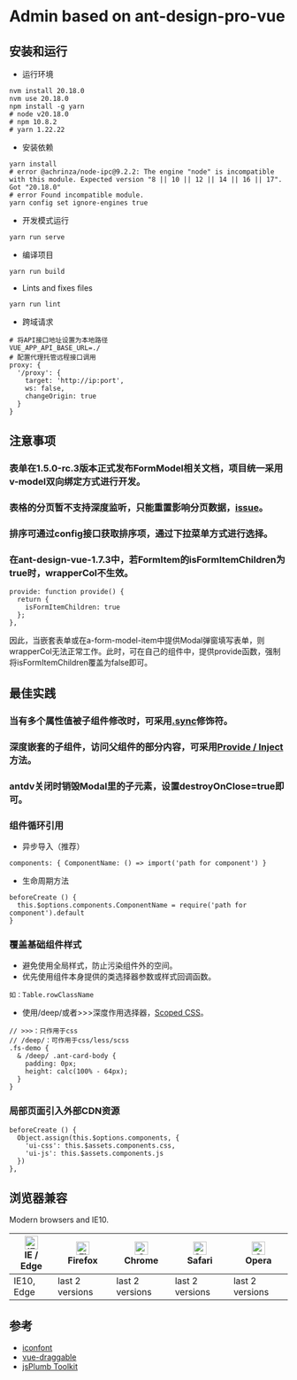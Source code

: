 # Admin based on ant-design-pro-vue

## 安装和运行
- 运行环境
```
nvm install 20.18.0
nvm use 20.18.0
npm install -g yarn
# node v20.18.0
# npm 10.8.2
# yarn 1.22.22
```
- 安装依赖
```
yarn install
# error @achrinza/node-ipc@9.2.2: The engine "node" is incompatible with this module. Expected version "8 || 10 || 12 || 14 || 16 || 17". Got "20.18.0"
# error Found incompatible module.
yarn config set ignore-engines true
```

- 开发模式运行
```
yarn run serve
```

- 编译项目
```
yarn run build
```

- Lints and fixes files
```
yarn run lint
```

- 跨域请求
```
# 将API接口地址设置为本地路径
VUE_APP_API_BASE_URL=./
# 配置代理托管远程接口调用
proxy: {
  '/proxy': {
    target: 'http://ip:port',
    ws: false,
    changeOrigin: true
  }
}
```

## 注意事项

### 表单在1.5.0-rc.3版本正式发布FormModel相关文档，项目统一采用v-model双向绑定方式进行开发。

### 表格的分页暂不支持深度监听，只能重置影响分页数据，[issue](https://github.com/vueComponent/ant-design-vue/issues/70)。

### 排序可通过config接口获取排序项，通过下拉菜单方式进行选择。

### 在ant-design-vue-1.7.3中，若FormItem的isFormItemChildren为true时，wrapperCol不生效。
```
provide: function provide() {
  return {
    isFormItemChildren: true
  };
},
```
因此，当嵌套表单或在a-form-model-item中提供Modal弹窗填写表单，则wrapperCol无法正常工作。此时，可在自己的组件中，提供provide函数，强制将isFormItemChildren覆盖为false即可。

## 最佳实践

### 当有多个属性值被子组件修改时，可采用[.sync](https://cn.vuejs.org/v2/guide/components-custom-events.html#sync-%E4%BF%AE%E9%A5%B0%E7%AC%A6)修饰符。

### 深度嵌套的子组件，访问父组件的部分内容，可采用[Provide / Inject](https://v3.cn.vuejs.org/guide/component-provide-inject.html)方法。

### antdv关闭时销毁Modal里的子元素，设置destroyOnClose=true即可。

### 组件循环引用

- 异步导入（推荐）
```
components: { ComponentName: () => import('path for component') }
```
- 生命周期方法
```
beforeCreate () {
  this.$options.components.ComponentName = require('path for component').default
}
```
### 覆盖基础组件样式
- 避免使用全局样式，防止污染组件外的空间。
- 优先使用组件本身提供的类选择器参数或样式回调函数。
```
如：Table.rowClassName
```
- 使用/deep/或者>>>深度作用选择器，[Scoped CSS](https://vue-loader.vuejs.org/zh/guide/scoped-css.html)。
```
// >>>：只作用于css
// /deep/：可作用于css/less/scss
.fs-demo {
  & /deep/ .ant-card-body {
    padding: 0px;
    height: calc(100% - 64px);
  }
}
```
### 局部页面引入外部CDN资源
```
beforeCreate () {
  Object.assign(this.$options.components, {
    'ui-css': this.$assets.components.css,
    'ui-js': this.$assets.components.js
  })
},
```

## 浏览器兼容

Modern browsers and IE10.

| [<img src="https://raw.githubusercontent.com/alrra/browser-logos/master/src/edge/edge_48x48.png" alt="IE / Edge" width="24px" height="24px" />](http://godban.github.io/browsers-support-badges/)</br>IE / Edge | [<img src="https://raw.githubusercontent.com/alrra/browser-logos/master/src/firefox/firefox_48x48.png" alt="Firefox" width="24px" height="24px" />](http://godban.github.io/browsers-support-badges/)</br>Firefox | [<img src="https://raw.githubusercontent.com/alrra/browser-logos/master/src/chrome/chrome_48x48.png" alt="Chrome" width="24px" height="24px" />](http://godban.github.io/browsers-support-badges/)</br>Chrome | [<img src="https://raw.githubusercontent.com/alrra/browser-logos/master/src/safari/safari_48x48.png" alt="Safari" width="24px" height="24px" />](http://godban.github.io/browsers-support-badges/)</br>Safari | [<img src="https://raw.githubusercontent.com/alrra/browser-logos/master/src/opera/opera_48x48.png" alt="Opera" width="24px" height="24px" />](http://godban.github.io/browsers-support-badges/)</br>Opera |
| --- | --- | --- | --- | --- |
| IE10, Edge | last 2 versions | last 2 versions | last 2 versions | last 2 versions |

## 参考

- [iconfont](https://www.iconfont.cn/)
- [vue-draggable](http://www.itxst.com/vue-draggable/tutorial.html)
- [jsPlumb Toolkit](https://docs.jsplumbtoolkit.com/toolkit/2.x/)
